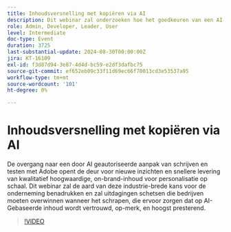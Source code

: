 ```yaml
---
title: Inhoudsversnelling met kopiëren via AI
description: Dit webinar zal onderzoeken hoe het goedkeuren van een AI-Toegelaten het kopiëren en het testen benadering met Adobe inhoudpersonalisatie op schaal kan verbeteren, terwijl het richten van de uitdagingen van het handhaven van vertrouwen, merkconsistentie, en prestaties.
role: Admin, Developer, Leader, User
level: Intermediate
doc-type: Event
duration: 3725
last-substantial-update: 2024-08-30T00:00:00Z
jira: KT-16109
exl-id: f3d87d94-3e87-4d4d-bc59-e2df3dafbc75
source-git-commit: ef652eb09c33f11d69ec66f70013cd3e53537a95
workflow-type: tm+mt
source-wordcount: '101'
ht-degree: 0%

---
```


# Inhoudsversnelling met kopiëren via AI

De overgang naar een door AI geautoriseerde aanpak van schrijven en testen met Adobe opent de deur voor nieuwe inzichten en snellere levering van kwalitatief hoogwaardige, on-brand-inhoud voor personalisatie op schaal. Dit webinar zal de aard van deze industrie-brede kans voor de onderneming benadrukken en zal uitdagingen schetsen die bedrijven moeten overwinnen wanneer het schrapen, die ervoor zorgen dat op AI-Gebaseerde inhoud wordt vertrouwd, op-merk, en hoogst presterend.

>[!VIDEO](https://video.tv.adobe.com/v/3433223/?learn=on)
